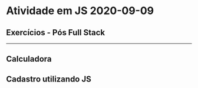 # Atividade em JS 2020-09-09
## Exercícios - Pós Full Stack 
***
## Calculadora
## Cadastro utilizando JS
